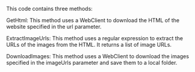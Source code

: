 This code contains three methods:

GetHtml: This method uses a WebClient to download the HTML of the website specified in the url parameter.

ExtractImageUrls: This method uses a regular expression to extract the URLs of the images from the HTML. It returns a list of image URLs.

DownloadImages: This method uses a WebClient to download the images specified in the imageUrls parameter and save them to a local folder.
